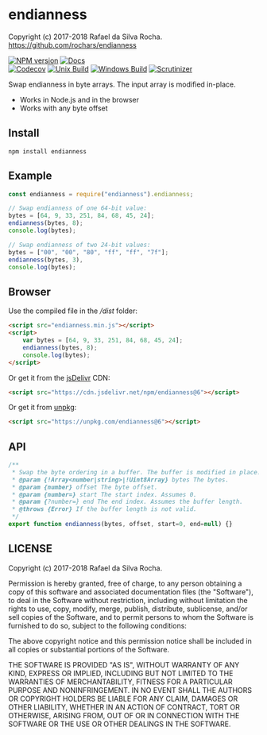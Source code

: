 # endianness
Copyright (c) 2017-2018 Rafael da Silva Rocha.  
https://github.com/rochars/endianness  

[![NPM version](https://img.shields.io/npm/v/endianness.svg?style=for-the-badge)](https://www.npmjs.com/package/endianness) [![Docs](https://img.shields.io/badge/docs-online-blue.svg?style=for-the-badge)](https://rochars.github.io/endianness/index.html)  
[![Codecov](https://img.shields.io/codecov/c/github/rochars/endianness.svg?style=flat-square)](https://codecov.io/gh/rochars/endianness) [![Unix Build](https://img.shields.io/travis/rochars/endianness.svg?style=flat-square)](https://travis-ci.org/rochars/endianness) [![Windows Build](https://img.shields.io/appveyor/ci/rochars/endianness.svg?style=flat-square&logo=appveyor)](https://ci.appveyor.com/project/rochars/endianness) [![Scrutinizer](https://img.shields.io/scrutinizer/g/rochars/endianness.svg?style=flat-square&logo=scrutinizer)](https://scrutinizer-ci.com/g/rochars/endianness/)

Swap endianness in byte arrays. The input array is modified in-place.

- Works in Node.js and in the browser
- Works with any byte offset

## Install
```
npm install endianness
```

## Example
```javascript
const endianness = require("endianness").endianness;

// Swap endianness of one 64-bit value:
bytes = [64, 9, 33, 251, 84, 68, 45, 24];
endianness(bytes, 8);
console.log(bytes);

// Swap endianness of two 24-bit values:
bytes = ["00", "00", "80", "ff", "ff", "7f"];
endianness(bytes, 3),
console.log(bytes);
```

## Browser
Use the compiled file in the */dist* folder:
```html
<script src="endianness.min.js"></script>
<script>
    var bytes = [64, 9, 33, 251, 84, 68, 45, 24]; 
    endianness(bytes, 8);
    console.log(bytes);
</script>
```

Or get it from the [jsDelivr](https://www.jsdelivr.com) CDN:
```html
<script src="https://cdn.jsdelivr.net/npm/endianness@6"></script>
```

Or get it from [unpkg](https://www.unpkg.com):
```html
<script src="https://unpkg.com/endianness@6"></script>
```

## API
```javascript
/**
 * Swap the byte ordering in a buffer. The buffer is modified in place.
 * @param {!Array<number|string>|!Uint8Array} bytes The bytes.
 * @param {number} offset The byte offset.
 * @param {number=} start The start index. Assumes 0.
 * @param {?number=} end The end index. Assumes the buffer length.
 * @throws {Error} If the buffer length is not valid.
 */
export function endianness(bytes, offset, start=0, end=null) {}
```

## LICENSE
Copyright (c) 2017-2018 Rafael da Silva Rocha.

Permission is hereby granted, free of charge, to any person obtaining
a copy of this software and associated documentation files (the
"Software"), to deal in the Software without restriction, including
without limitation the rights to use, copy, modify, merge, publish,
distribute, sublicense, and/or sell copies of the Software, and to
permit persons to whom the Software is furnished to do so, subject to
the following conditions:

The above copyright notice and this permission notice shall be
included in all copies or substantial portions of the Software.

THE SOFTWARE IS PROVIDED "AS IS", WITHOUT WARRANTY OF ANY KIND,
EXPRESS OR IMPLIED, INCLUDING BUT NOT LIMITED TO THE WARRANTIES OF
MERCHANTABILITY, FITNESS FOR A PARTICULAR PURPOSE AND
NONINFRINGEMENT. IN NO EVENT SHALL THE AUTHORS OR COPYRIGHT HOLDERS BE
LIABLE FOR ANY CLAIM, DAMAGES OR OTHER LIABILITY, WHETHER IN AN ACTION
OF CONTRACT, TORT OR OTHERWISE, ARISING FROM, OUT OF OR IN CONNECTION
WITH THE SOFTWARE OR THE USE OR OTHER DEALINGS IN THE SOFTWARE.
